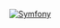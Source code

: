 [![Symfony](https://github.com/Mouhaha-editions/RagnaCustoms/actions/workflows/symfony.yml/badge.svg?branch=master)](https://github.com/Mouhaha-editions/RagnaCustoms/actions/workflows/symfony.yml)

